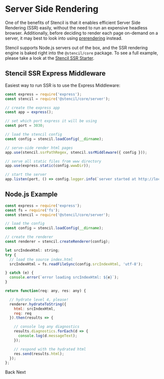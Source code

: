 # Server Side Rendering

One of the benefits of Stencil is that it enables efficient Server Side Rendering (SSR) easily, without the need to run an expensive headless browser. Additionally, before deciding to render each page on-demand on a server, it may best to look into using [prerendering](/docs/prerendering) instead.

Stencil supports Node.js servers out of the box, and the SSR rendering engine is baked right into the `@stencil/core` package. To see a full example, please take a look at the [Stencil SSR Starter](https://github.com/ionic-team/stencil-ssr-starter).


## Stencil SSR Express Middleware

Easiest way to run SSR is to use the Express Middleware:

```javascript
const express = require('express');
const stencil = require('@stencil/core/server');

// create the express app
const app = express();

// set which port express it will be using
const port = 3030;

// load the stencil config
const config = stencil.loadConfig(__dirname);

// serve-side render html pages
app.use(stencil.ssrPathRegex, stencil.ssrMiddleware({ config }));

// serve all static files from www directory
app.use(express.static(config.wwwDir));

// start the server
app.listen(port, () => config.logger.info(`server started at http://localhost:${ port }`));

```


## Node.js Example

```javascript
const express = require('express');
const fs = require('fs');
const stencil = require('@stencil/core/server');

// load the config
const config = stencil.loadConfig(__dirname);

// create the renderer
const renderer = stencil.createRenderer(config);

let srcIndexHtml: string;
try {
  // load the source index.html
  srcIndexHtml = fs.readFileSync(config.srcIndexHtml, 'utf-8');

} catch (e) {
  console.error(`error loading srcIndexHtml: ${e}`);
}

return function(req: any, res: any) {

  // hydrate level 4, please!
  renderer.hydrateToString({
    html: srcIndexHtml,
    req: req
  }).then(results => {

    // console log any diagnostics
    results.diagnostics.forEach(d => {
      console.log(d.messageText);
    });

    // respond with the hydrated html
    res.send(results.html);
  });
};
```

<stencil-route-link url="/docs/prerendering" router="#router" custom="true" class="backButton">
  Back
</stencil-route-link>

<stencil-route-link url="/docs/service-workers" custom="true" class="nextButton">
  Next
</stencil-route-link>
